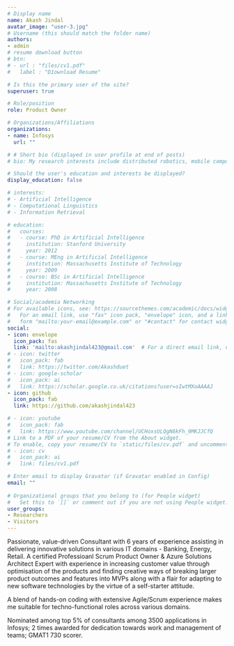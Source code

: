 ```yaml
---
# Display name
name: Akash Jindal
avatar_image: "user-3.jpg"
# Username (this should match the folder name)
authors:
- admin
# resume download button
# btn:
# - url : "files/cv1.pdf"
#   label : "D1ownload Resume"

# Is this the primary user of the site?
superuser: true

# Role/position
role: Product Owner

# Organizations/Affiliations
organizations:
- name: Infosys
  url: ""

# # Short bio (displayed in user profile at end of posts)
# bio: My research interests include distributed robotics, mobile computing and programmable matter.

# Should the user's education and interests be displayed?
display_education: false

# interests:
# - Artificial Intelligence
# - Computational Linguistics
# - Information Retrieval

# education:
#   courses:
#   - course: PhD in Artificial Intelligence
#     institution: Stanford University
#     year: 2012
#   - course: MEng in Artificial Intelligence
#     institution: Massachusetts Institute of Technology
#     year: 2009
#   - course: BSc in Artificial Intelligence
#     institution: Massachusetts Institute of Technology
#     year: 2008

# Social/academia Networking
# For available icons, see: https://sourcethemes.com/academic/docs/widgets/#icons
#   For an email link, use "fas" icon pack, "envelope" icon, and a link in the
#   form "mailto:your-email@example.com" or "#contact" for contact widget.
social:
- icon: envelope
  icon_pack: fas
  link: 'mailto:akashjindal423@gmail.com'  # For a direct email link, use "mailto:test@example.org".
# - icon: twitter
#   icon_pack: fab
#   link: https://twitter.com/Akashduet
# - icon: google-scholar
#   icon_pack: ai
#   link: https://scholar.google.co.uk/citations?user=sIwtMXoAAAAJ
- icon: github
  icon_pack: fab
  link: https://github.com/akashjindal423

# - icon: youtube
#   icon_pack: fab
#   link: https://www.youtube.com/channel/UCHoxsULQgN6kFh_9MKJJCfQ
# Link to a PDF of your resume/CV from the About widget.
# To enable, copy your resume/CV to `static/files/cv.pdf` and uncomment the lines below.  
# - icon: cv
#   icon_pack: ai
#   link: files/cv1.pdf

# Enter email to display Gravatar (if Gravatar enabled in Config)
email: ""
  
# Organizational groups that you belong to (for People widget)
#   Set this to `[]` or comment out if you are not using People widget.  
user_groups:
- Researchers
- Visitors
---
```


Passionate, value-driven Consultant with 6 years of experience assisting in delivering innovative solutions in various IT domains - Banking, Energy, Retail. A certified Professioanl Scrum Product Owner & Azure Solutions Architect Expert with experience in increasing customer value through optimisation of the products and finding creative ways of breaking larger product outcomes and features into MVPs along with a flair for adapting to new software technologies by the virtue of a self-starter attitude. 

A blend of hands-on coding with extensive Agile/Scrum experience makes me suitable for techno-functional roles across various domains.

Nominated among top 5% of consultants among 3500 applications in Infosys; 2 times awarded for dedication towards work and management of teams; GMAT1 730 scorer. 